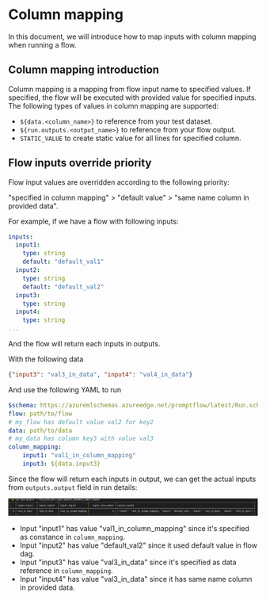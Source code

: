 # Column mapping

In this document, we will introduce how to map inputs with column mapping when running a flow.

## Column mapping introduction

Column mapping is a mapping from flow input name to specified values.
If specified, the flow will be executed with provided value for specified inputs.
The following types of values in column mapping are supported:

- `${data.<column_name>}` to reference from your test dataset.
- `${run.outputs.<output_name>}` to reference from your flow output.
- `STATIC_VALUE` to create static value for all lines for specified column.

## Flow inputs override priority

Flow input values are overridden according to the following priority:

"specified in column mapping" > "default value" > "same name column in provided data".

For example, if we have a flow with following inputs:

```yaml
inputs:
  input1:
    type: string
    default: "default_val1"
  input2:
    type: string
    default: "default_val2"
  input3:
    type: string
  input4:
    type: string
...
```

And the flow will return each inputs in outputs.

With the following data

```json
{"input3": "val3_in_data", "input4": "val4_in_data"}
```

And use the following YAML to run

```yaml
$schema: https://azuremlschemas.azureedge.net/promptflow/latest/Run.schema.json
flow: path/to/flow
# my_flow has default value val2 for key2
data: path/to/data
# my_data has column key3 with value val3
column_mapping:
    input1: "val1_in_column_mapping"
    input3: ${data.input3}
```

Since the flow will return each inputs in output, we can get the actual inputs from `outputs.output` field in run details:

![column_mapping_details](../media/column_mapping_details.png)

- Input "input1" has value "val1_in_column_mapping" since it's specified as constance in `column_mapping`.
- Input "input2" has value "default_val2" since it used default value in flow dag.
- Input "input3" has value "val3_in_data" since it's specified as data reference in `column_mapping`.
- Input "input4" has value "val3_in_data" since it has same name column in provided data.

